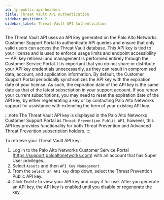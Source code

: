 ```yaml
---
id: tp-public-api-headers
title: Threat Vault API Authentication
sidebar_position: 2
sidebar_label: Threat Vault API Authentication
---
```


The Threat Vault API uses an API key generated on the Palo Alto Networks Customer Support Portal to authenticate API queries and ensure that only valid users can access the Threat Vault database. This API key is tied to your license and is used to enforce usage limits and endpoint accessibility — API key retrieval and management is performed entirely through the Customer Service Portal. It is important that you do not share or distribute your API key credentials unnecessarily, as they can result in compromised data, account, and application information. By default, the Customer Support Portal periodically synchronizes the API key with the expiration date of your license. As such, the expiration date of the API key is the same date as that of the latest subscription in your support account. If you renew your current subscriptions, you may need to reset the expiration date of the API key, by either regenerating a key or by contacting Palo Alto Networks support for assistance with extending the term of your existing API key.

:::note
The Threat Vault API key is displayed in the Palo Alto Networks Customer Support Portal as `Threat Prevention Public API`, however, this API key provides functionality for both Threat Prevention and Advanced Threat Prevention subscription holders.
:::

To retrieve your Threat Vault API key:

1. Log in to the Palo Alto Networks Customer Service Portal (https://support.paloaltonetworks.com) with an account that has Super User privileges.
2. Select `Assets` and then `API Key Management`.
3. From the `Select an API key` drop down, select the Threat Prevention Public API key.
4. Click `Enable` to view your API key and copy it for use. After you generate an API key, the API key is enabled until you disable or regenerate the key.
